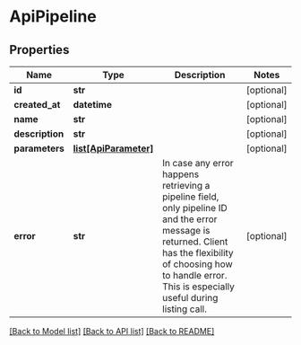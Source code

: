 # ApiPipeline

## Properties
Name | Type | Description | Notes
------------ | ------------- | ------------- | -------------
**id** | **str** |  | [optional] 
**created_at** | **datetime** |  | [optional] 
**name** | **str** |  | [optional] 
**description** | **str** |  | [optional] 
**parameters** | [**list[ApiParameter]**](ApiParameter.md) |  | [optional] 
**error** | **str** | In case any error happens retrieving a pipeline field, only pipeline ID and the error message is returned. Client has the flexibility of choosing how to handle error. This is especially useful during listing call. | [optional] 

[[Back to Model list]](../README.md#documentation-for-models) [[Back to API list]](../README.md#documentation-for-api-endpoints) [[Back to README]](../README.md)


